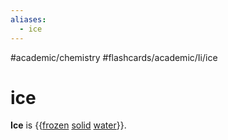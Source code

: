 ```yaml
---
aliases:
  - ice
---
```


#academic/chemistry #flashcards/academic/Ii/ice

# ice

__Ice__ is {{[frozen](freezing.md) [solid](solid.md) [water](water.md)}}.
